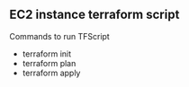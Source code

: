 ## EC2 instance terraform script

Commands to run TFScript
* terraform init
* terraform plan
* terraform apply
